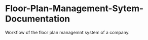 # Floor-Plan-Management-Sytem-Documentation
Workflow of the floor plan managemnt system of a company.
